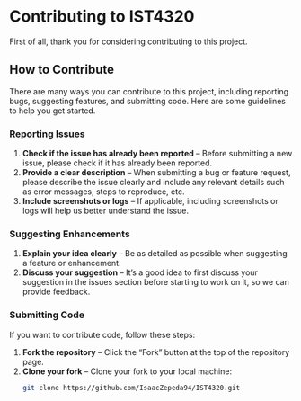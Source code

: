 # Contributing to IST4320

First of all, thank you for considering contributing to this project.

## How to Contribute

There are many ways you can contribute to this project, including reporting bugs, suggesting features, and submitting code. Here are some guidelines to help you get started.

### Reporting Issues

1. **Check if the issue has already been reported** – Before submitting a new issue, please check if it has already been reported.
2. **Provide a clear description** – When submitting a bug or feature request, please describe the issue clearly and include any relevant details such as error messages, steps to reproduce, etc.
3. **Include screenshots or logs** – If applicable, including screenshots or logs will help us better understand the issue.

### Suggesting Enhancements

1. **Explain your idea clearly** – Be as detailed as possible when suggesting a feature or enhancement.
2. **Discuss your suggestion** – It’s a good idea to first discuss your suggestion in the issues section before starting to work on it, so we can provide feedback.

### Submitting Code

If you want to contribute code, follow these steps:

1. **Fork the repository** – Click the “Fork” button at the top of the repository page.
2. **Clone your fork** – Clone your fork to your local machine:
   ```bash
   git clone https://github.com/IsaacZepeda94/IST4320.git
